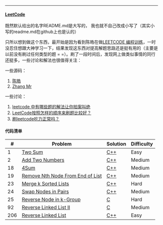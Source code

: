 
---
#### [LeetCode](https://leetcode.com/problemset/algorithms/)

既然默认给出的名字README.md是大写的， 我也就不自己改成小写了（其实小写的readme.md在github上也是认的）

只所以想到做这个东西，最开始是因为看到陈皓在做[LEETCODE 编程训练](http://www.coolshell.cn/articles/12052.html)，一时没忍住想跟大神学习一下，结果发现这东西对提高解题思路还是挺有用的（主要是以前没有刷过任何类型的题 =  =）。刷了一段时间后，发现网上做类似事情的同行还挺多，一些讨论和解法也很值得关注：

一些源码：

1. [陈皓](https://github.com/haoel/leetcode)
2. [Zhang Mr](https://github.com/gzwl/leetcode)

一些讨论：

1. [leetcode 中有哪些题的解法让你拍案叫绝](https://www.zhihu.com/question/35485418)
2. [LeetCode按照怎样的顺序来刷题比较好？](https://www.zhihu.com/question/36738189)
3. [刷leetcode吃力正常吗？](https://www.zhihu.com/question/31092580)

#### 代码清单

|#		| Problem	| Solution  | Difficulty	|
|--	  |--			  |--			    |--				    |
|1		| [Two Sum](https://leetcode.com/problems/two-sum/)  | [C++](https://github.com/lixianmin/leetcode/tree/master/algorithms/two-sum) | Easy |
|2	    | [Add Two Numbers](https://leetcode.com/problems/add-two-numbers) | [C++](https://github.com/lixianmin/leetcode/tree/master/algorithms/add-two-numbers) | Medium |
|18	  | [4Sum](https://leetcode.com/problems/4sum) | [C++](https://github.com/lixianmin/leetcode/tree/master/algorithms/4sum)| Medium	|
|19     | [Remove Nth Node From End of List](https://github.com/lixianmin/leetcode/tree/master/algorithms/remove-nth-node-from-end-of-list) | [C++](https://github.com/lixianmin/leetcode/tree/master/algorithms/remove-nth-node-from-end-of-list) | Medium |
|23	  | [Merge k Sorted Lists](https://leetcode.com/problems/merge-k-sorted-lists/)  | [C++](https://github.com/lixianmin/leetcode/tree/master/algorithms/merge-k-sorted-lists) | Hard |
|24	  | [Swap Nodes in Pairs](https://leetcode.com/problems/swap-nodes-in-pairs/) | [C++](https://github.com/lixianmin/leetcode/tree/master/algorithms/swap-nodes-in-pairs) | Medium |
|25	| [Reverse Node in k-Group](https://leetcode.com/problems/reverse-nodes-in-k-group/) | [C](https://github.com/lixianmin/leetcode/tree/master/algorithms/reverse-nodes-in-k-group) | Hard |
|92	| [Reverse Linked List II](https://leetcode.com/problems/reverse-linked-list-ii) | [C](https://github.com/lixianmin/leetcode/tree/master/algorithms/reverse-linked-list-ii) | Medium |
|206	| [Reverse Linked List](https://leetcode.com/problems/reverse-linked-list/)| [C++](https://github.com/lixianmin/leetcode/tree/master/algorithms/reverse-linked-list) | Easy |

